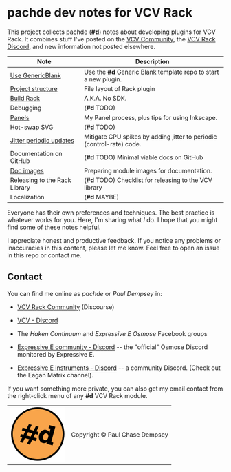 # pachde dev notes for VCV Rack

This project collects pachde (**#d**) notes about developing plugins for VCV Rack.
It combines stuff I've posted on the [VCV Community](https://community.vcvrack.com/), the [VCV Rack Discord](https://discord.gg/wxa89Mh), and new information not posted elsewhere.

| Note | Description |
| -- | -- |
| [Use GenericBlank](./use-generic-blank.md#use-genericblank) | Use the **#d** Generic Blank template repo to start a new plugin. |
| [Project structure](./project-structure.md#project-structure) | File layout of Rack plugin |
| [Build Rack](./build-rack.md#build-rack) | A.K.A. No SDK. |
| Debugging | (**#d** TODO) |
| [Panels](./panels.md#panels) | My Panel process, plus tips for using Inkscape. |
| Hot-swap SVG | (**#d** TODO) |
| [Jitter periodic updates](./jitter-periodic.md#jitter-periodic-updates) | Mitigate CPU spikes by adding jitter to periodic (control-rate) code. |
| Documentation on GitHub | (**#d** TODO) Minimal viable docs on GitHub |
| [Doc images](./doc-images.md#plugin-images-for-documentation) | Preparing module images for documentation. |
| Releasing to the Rack Library | (**#d** TODO) Checklist for releasing to the VCV library |
| Localization | (**#d** MAYBE) |

Everyone has their own preferences and techniques.
The best practice is whatever works for you.
Here, I'm sharing what _I_ do.
I hope that you might find some of these notes helpful.

I appreciate honest and productive feedback.
If you notice any problems or inaccuracies in this content, please let me know.
Feel free to open an issue in this repo or contact me.

## Contact

You can find me online as *pachde* or *Paul Dempsey* in:

- [VCV Rack Community](https://community.vcvrack.com/) (Discourse)

- [VCV - Discord](https://discord.gg/rhcztE4sZd)

- The *Haken Continuum* and *Expressive E Osmose* Facebook groups

- [Expressive E community - Discord](https://discord.gg/UtMynfPqw7) -- the "official" Osmose Discord monitored by Expressive E.

- [Expressive E instruments - Discord](https://discord.gg/ZjHTgmCR9w) -- a community Discord. (Check out the Eagan Matrix channel).

If you want something more private, you can also get my email contact from the right-click menu of any **#d** VCV Rack module.

| | |
|--|--|
| ![pachde (#d) logo](./assets/Logo.svg) | Copyright © Paul Chase Dempsey |
